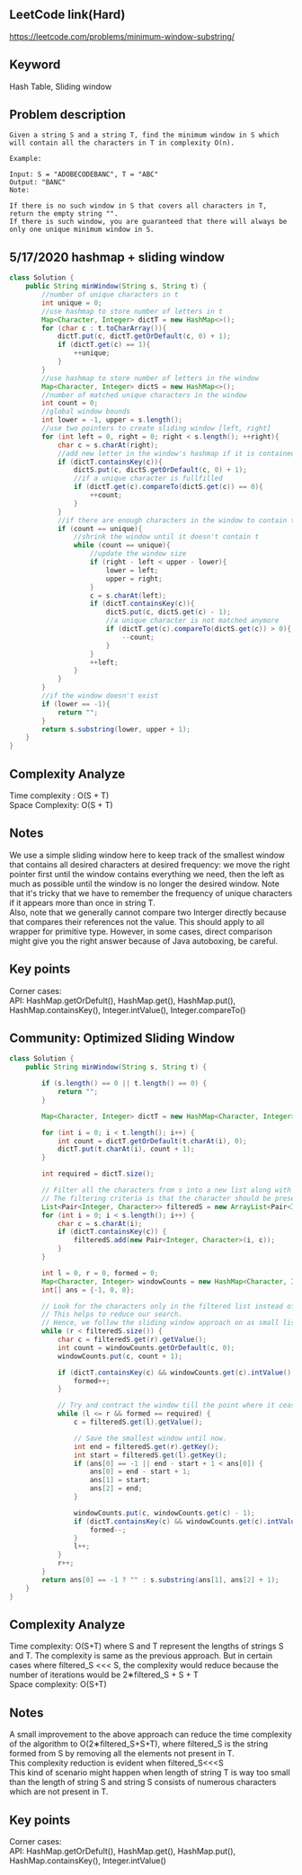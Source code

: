 ## LeetCode link(Hard)
https://leetcode.com/problems/minimum-window-substring/

## Keyword
Hash Table, Sliding window

## Problem description
```
Given a string S and a string T, find the minimum window in S which will contain all the characters in T in complexity O(n).

Example:

Input: S = "ADOBECODEBANC", T = "ABC"
Output: "BANC"
Note:

If there is no such window in S that covers all characters in T, return the empty string "".
If there is such window, you are guaranteed that there will always be only one unique minimum window in S.
```
## 5/17/2020 hashmap + sliding window

```java
class Solution {
    public String minWindow(String s, String t) {
        //number of unique characters in t
        int unique = 0;
        //use hashmap to store number of letters in t
        Map<Character, Integer> dictT = new HashMap<>();
        for (char c : t.toCharArray()){
            dictT.put(c, dictT.getOrDefault(c, 0) + 1);
            if (dictT.get(c) == 1){
                ++unique;
            }
        }
        //use hashmap to store number of letters in the window
        Map<Character, Integer> dictS = new HashMap<>();
        //number of matched unique characters in the window
        int count = 0;
        //global window bounds
        int lower = -1, upper = s.length();
        //use two pointers to create sliding window [left, right]
        for (int left = 0, right = 0; right < s.length(); ++right){
            char c = s.charAt(right);
            //add new letter in the window's hashmap if it is contained by t
            if (dictT.containsKey(c)){
                dictS.put(c, dictS.getOrDefault(c, 0) + 1);
                //if a unique character is fullfilled
                if (dictT.get(c).compareTo(dictS.get(c)) == 0){
                    ++count;
                }
            }
            //if there are enough characters in the window to contain t
            if (count == unique){
                //shrink the window until it doesn't contain t
                while (count == unique){
                    //update the window size
                    if (right - left < upper - lower){
                        lower = left;
                        upper = right;
                    }
                    c = s.charAt(left);
                    if (dictT.containsKey(c)){
                        dictS.put(c, dictS.get(c) - 1);
                        //a unique character is not matched anymore
                        if (dictT.get(c).compareTo(dictS.get(c)) > 0){
                            --count;
                        }
                    }
                    ++left;
                }
            }
        }
        //if the window doesn't exist
        if (lower == -1){
            return "";
        }
        return s.substring(lower, upper + 1);
    }
}
```

## Complexity Analyze
Time complexity : O(S + T)\
Space Complexity: O(S + T)


## Notes
We use a simple sliding window here to keep track of the smallest window that contains all desired characters at desired frequency: we move the right pointer first until the window contains everything we need, then the left as much as possible until the window is no longer the desired window. Note that it's tricky that we have to remember the frequency of unique characters if it appears more than once in string T.\
Also, note that we generally cannot compare two Interger directly because that compares their references not the value. This should apply to all wrapper for primitive type. However, in some cases, direct comparison might give you the right answer because of Java autoboxing, be careful.

## Key points
Corner cases: \
API: HashMap.getOrDefult(), HashMap.get(), HashMap.put(), HashMap.containsKey(), Integer.intValue(), Integer.compareTo()

## Community: Optimized Sliding Window

```java
class Solution {
    public String minWindow(String s, String t) {

        if (s.length() == 0 || t.length() == 0) {
            return "";
        }

        Map<Character, Integer> dictT = new HashMap<Character, Integer>();

        for (int i = 0; i < t.length(); i++) {
            int count = dictT.getOrDefault(t.charAt(i), 0);
            dictT.put(t.charAt(i), count + 1);
        }

        int required = dictT.size();

        // Filter all the characters from s into a new list along with their index.
        // The filtering criteria is that the character should be present in t.
        List<Pair<Integer, Character>> filteredS = new ArrayList<Pair<Integer, Character>>();
        for (int i = 0; i < s.length(); i++) {
            char c = s.charAt(i);
            if (dictT.containsKey(c)) {
                filteredS.add(new Pair<Integer, Character>(i, c));
            }
        }

        int l = 0, r = 0, formed = 0;
        Map<Character, Integer> windowCounts = new HashMap<Character, Integer>();  
        int[] ans = {-1, 0, 0};

        // Look for the characters only in the filtered list instead of entire s.
        // This helps to reduce our search.
        // Hence, we follow the sliding window approach on as small list.
        while (r < filteredS.size()) {
            char c = filteredS.get(r).getValue();
            int count = windowCounts.getOrDefault(c, 0);
            windowCounts.put(c, count + 1);

            if (dictT.containsKey(c) && windowCounts.get(c).intValue() == dictT.get(c).intValue()) {
                formed++;
            }

            // Try and contract the window till the point where it ceases to be 'desirable'.
            while (l <= r && formed == required) {
                c = filteredS.get(l).getValue();

                // Save the smallest window until now.
                int end = filteredS.get(r).getKey();
                int start = filteredS.get(l).getKey();
                if (ans[0] == -1 || end - start + 1 < ans[0]) {
                    ans[0] = end - start + 1;
                    ans[1] = start;
                    ans[2] = end;
                }

                windowCounts.put(c, windowCounts.get(c) - 1);
                if (dictT.containsKey(c) && windowCounts.get(c).intValue() < dictT.get(c).intValue()) {
                    formed--;
                }
                l++;
            }
            r++;   
        }
        return ans[0] == -1 ? "" : s.substring(ans[1], ans[2] + 1);
    }
}
```

## Complexity Analyze
Time complexity: O(S+T) where S and T represent the lengths of strings S and T. The complexity is same as the previous approach. But in certain cases where filtered_S <<< S, the complexity would reduce because the number of iterations would be 2∗filtered_S + S + T\
Space complexity: O(S+T)

## Notes
A small improvement to the above approach can reduce the time complexity of the algorithm to O(2∗filtered_S+S+T), where filtered_S is the string formed from S by removing all the elements not present in T.\
This complexity reduction is evident when filtered_S<<<S \
This kind of scenario might happen when length of string T is way too small than the length of string S and string S consists of numerous characters which are not present in T.

## Key points
Corner cases: \
API: HashMap.getOrDefult(), HashMap.get(), HashMap.put(), HashMap.containsKey(), Integer.intValue()